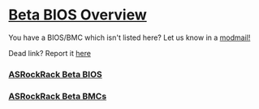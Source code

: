 # [Beta BIOS Overview](/r/ASRock/wiki/beta_bios)

You have a BIOS/BMC which isn't listed here? Let us know in a [modmail!](https://www.reddit.com/message/compose?to=%2Fr%2FASRock)

Dead link? Report it [here](https://forms.gle/ApqAN72vS6sxzFnm7)

### [ASRockRack Beta BIOS](beta_bios_rack/beta_bios_rack_bios)

### [ASRockRack Beta BMCs](beta_bios_rack/beta_bios_rack_bmc)